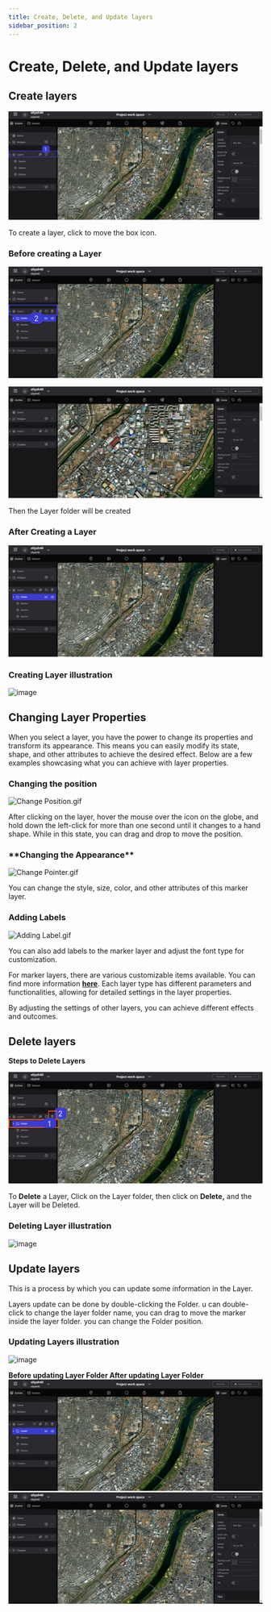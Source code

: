 ```yaml
---
title: Create, Delete, and Update layers 
sidebar_position: 2
---
```


# Create, Delete, and Update layers

## Create layers

![image](./img/01.png)

To create a layer, click to move the box icon.

### Before creating a Layer

![image](./img/02.png)

![image](./img/03.png)

Then the Layer folder will be created

### After Creating a Layer

![image](./img/04.png)

### Creating Layer illustration

![image](./img/05.gif)

## Changing Layer Properties

When you select a layer, you have the power to change its properties and transform its appearance. This means you can easily modify its state, shape, and other attributes to achieve the desired effect. Below are a few examples showcasing what you can achieve with layer properties.

### Changing the position

![Change Position.gif](./img/06Change_Position.gif)

After clicking on the layer, hover the mouse over the icon on the globe, and hold down the left-click for more than one second until it changes to a hand shape. While in this state, you can drag and drop to move the position.

### \***\*Changing the Appearance\*\***

![Change Pointer.gif](./img/07Change_Pointer.gif)

You can change the style, size, color, and other attributes of this marker layer.

### Adding Labels

![Adding Label.gif](./img/08Adding_Label.gif)

You can also add labels to the marker layer and adjust the font type for customization.

For marker layers, there are various customizable items available. You can find more information **[here](../reearth-layers/marker/marker.md)**. Each layer type has different parameters and functionalities, allowing for detailed settings in the layer properties.

By adjusting the settings of other layers, you can achieve different effects and outcomes.

## Delete layers

**Steps to Delete Layers**

![image](./img/09.png)

To **Delete** a Layer, Click on the Layer folder, then click on **Delete,** and the Layer will be Deleted.

### Deleting Layer illustration

![image](./img/010.gif)

## Update layers

This is a process by which you can update some information in the Layer.

Layers update can be done by double-clicking the Folder. u can double-click to change the layer folder name, you can drag to move the marker inside the layer folder. you can change the Folder position.

### Updating Layers illustration

![image](./img/011.gif)

**Before updating Layer Folder After updating Layer Folder**
![image](./img/012.png)
![image](./img/013.png)
